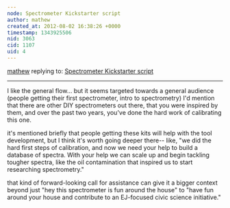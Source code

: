 ```yaml
---
node: Spectrometer Kickstarter script
author: mathew
created_at: 2012-08-02 16:38:26 +0000
timestamp: 1343925506
nid: 3063
cid: 1107
uid: 4
---
```




[mathew](../profile/mathew) replying to: [Spectrometer Kickstarter script](../notes/warren/8-1-2012/spectrometer-kickstarter-script)

----
I like the general flow... but it seems targeted towards a general audience (people getting their first spectrometer, intro to spectrometry) I'd mention that there are other DIY spectrometers out there, that you were inspired by them, and over the past two years, you've done the hard work of calibrating this one.

it's mentioned briefly that people getting these kits will help with the tool development, but I think it's worth going deeper there-- like, "we did the hard first steps of calibration, and now we need your help to build a database of spectra.  With your help we can scale up and begin tackling tougher spectra, like the oil contamination that inspired us to start researching spectrometry." 

that kind of forward-looking call for assistance can give it a bigger context beyond just "hey this spectrometer is fun around the house" to "have fun around your house and contribute to an EJ-focused civic science initiative."